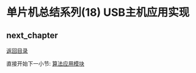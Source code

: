 # 单片机总结系列(18) USB主机应用实现

## next_chapter

[返回目录](./../README.md)

直接开始下一小节: [算法应用模块](./ch19.algorithm.md)
